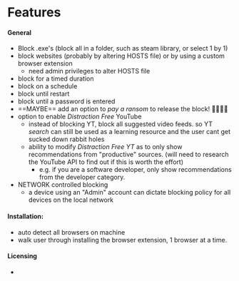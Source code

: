 # Features 

#### General
- Block .exe's (block all in a folder, such as steam library, or select 1 by 1)
- block websites (probably by altering HOSTS file) or by using a custom browser extension
	- need admin privileges to alter HOSTS file
- block for a timed duration
- block on a schedule
- block until restart
- block until a password is entered
- ==MAYBE== add an option to *pay a ransom* to release the block! 🤯🤯🤑🤑
- option to enable *Distraction Free* YouTube
	- instead of blocking YT, block all suggested video feeds. so YT *search* can still be used as a learning resource and the user cant get sucked down rabbit holes
	- ability to modify *Distraction Free YT* as to only show recommendations from "productive" sources. (will need to research the YouTube API to find out if this is worth the effort)
		- e.g. if you are a software developer, only show recommendations from the developer category.
- NETWORK controlled blocking
	- a device using an "Admin" account can dictate blocking policy for all devices on the local network

#### Installation:
- auto detect all browsers on machine
- walk user through installing the browser extension, 1 browser at a time.

#### Licensing
- 